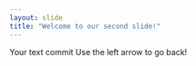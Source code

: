 ```yaml
---
layout: slide
title: "Welcome to our second slide!"
---
```

Your text commit
Use the left arrow to go back!
